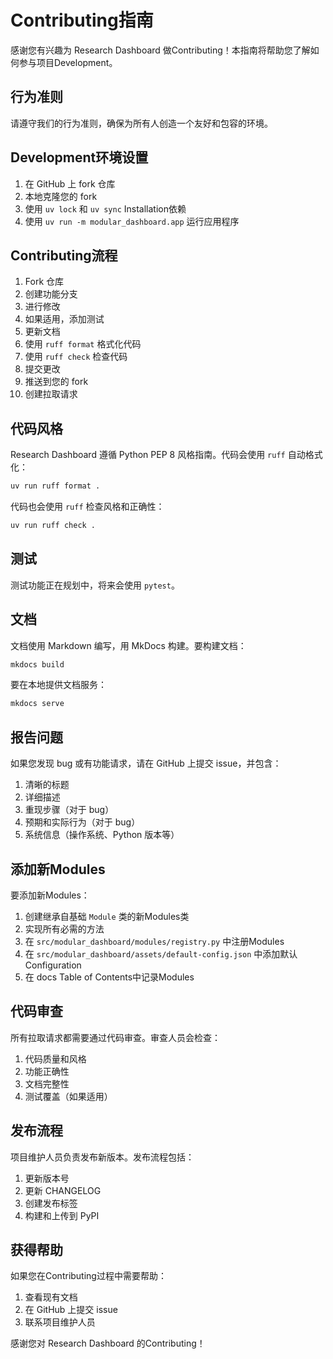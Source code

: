 # Contributing指南

感谢您有兴趣为 Research Dashboard 做Contributing！本指南将帮助您了解如何参与项目Development。

## 行为准则

请遵守我们的行为准则，确保为所有人创造一个友好和包容的环境。

## Development环境设置

1. 在 GitHub 上 fork 仓库
2. 本地克隆您的 fork
3. 使用 `uv lock` 和 `uv sync` Installation依赖
4. 使用 `uv run -m modular_dashboard.app` 运行应用程序

## Contributing流程

1. Fork 仓库
2. 创建功能分支
3. 进行修改
4. 如果适用，添加测试
5. 更新文档
6. 使用 `ruff format` 格式化代码
7. 使用 `ruff check` 检查代码
8. 提交更改
9. 推送到您的 fork
10. 创建拉取请求

## 代码风格

Research Dashboard 遵循 Python PEP 8 风格指南。代码会使用 `ruff` 自动格式化：

```bash
uv run ruff format .
```

代码也会使用 `ruff` 检查风格和正确性：

```bash
uv run ruff check .
```

## 测试

测试功能正在规划中，将来会使用 `pytest`。

## 文档

文档使用 Markdown 编写，用 MkDocs 构建。要构建文档：

```bash
mkdocs build
```

要在本地提供文档服务：

```bash
mkdocs serve
```

## 报告问题

如果您发现 bug 或有功能请求，请在 GitHub 上提交 issue，并包含：

1. 清晰的标题
2. 详细描述
3. 重现步骤（对于 bug）
4. 预期和实际行为（对于 bug）
5. 系统信息（操作系统、Python 版本等）

## 添加新Modules

要添加新Modules：

1. 创建继承自基础 `Module` 类的新Modules类
2. 实现所有必需的方法
3. 在 `src/modular_dashboard/modules/registry.py` 中注册Modules
4. 在 `src/modular_dashboard/assets/default-config.json` 中添加默认Configuration
5. 在 docs Table of Contents中记录Modules

## 代码审查

所有拉取请求都需要通过代码审查。审查人员会检查：

1. 代码质量和风格
2. 功能正确性
3. 文档完整性
4. 测试覆盖（如果适用）

## 发布流程

项目维护人员负责发布新版本。发布流程包括：

1. 更新版本号
2. 更新 CHANGELOG
3. 创建发布标签
4. 构建和上传到 PyPI

## 获得帮助

如果您在Contributing过程中需要帮助：

1. 查看现有文档
2. 在 GitHub 上提交 issue
3. 联系项目维护人员

感谢您对 Research Dashboard 的Contributing！
